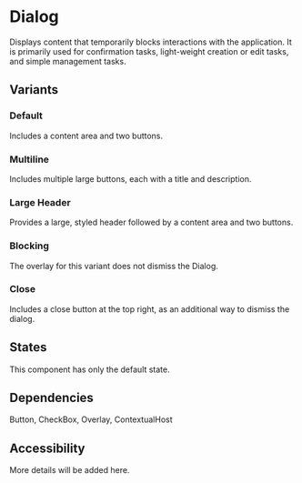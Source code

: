 # Dialog
Displays content that temporarily blocks interactions with the application. It is primarily used for confirmation tasks, light-weight creation or edit tasks, and simple management tasks.

## Variants

### Default
Includes a content area and two buttons.

<!---
<div class="docs-DialogExample-default">
  {{> Dialog props=DialogExampleModel.default }}
  <button class="ms-Button docs-DialogExample-button">Open Dialog</button>
  <label class="docs-DialogExample-label"></label>
</div> 
{{> DialogExampleDefaultJS }}
--->

### Multiline
Includes multiple large buttons, each with a title and description.

<!---
<div class="docs-DialogExample-multiline">
  {{> Dialog props=DialogExampleModel.multiline }}
  <button class="ms-Button docs-DialogExample-button">Open Dialog</button>
  <label class="docs-DialogExample-label"></label>
</div>
{{> DialogExampleMultilineJS }}
--->

### Large Header
Provides a large, styled header followed by a content area and two buttons.

<!---
<div class="docs-DialogExample-lgHeader">
  {{> Dialog props=DialogExampleModel.lgHeader }}
  <button class="ms-Button docs-DialogExample-button">Open Dialog</button>
  <label class="docs-DialogExample-label"></label>
</div>
{{> DialogExampleLgHeaderJS }}
--->

### Blocking
The overlay for this variant does not dismiss the Dialog.

<!---
<div class="docs-DialogExample-blocking">
  {{> Dialog props=DialogExampleModel.blocking }}
  <button class="ms-Button docs-DialogExample-button">Open Dialog</button>
  <label class="docs-DialogExample-label"></label>
</div>
{{> DialogExampleBlockingJS }}
--->

### Close
Includes a close button at the top right, as an additional way to dismiss the dialog.

<!---
<div class="docs-DialogExample-close">
  {{> Dialog props=DialogExampleModel.close }}
  <button class="ms-Button docs-DialogExample-button">Open Dialog</button>
  <label class="docs-DialogExample-label"></label>
</div>
{{> DialogExampleCloseJS }}
--->

## States
This component has only the default state.

## Dependencies
Button, CheckBox, Overlay, ContextualHost

## Accessibility
More details will be added here.
